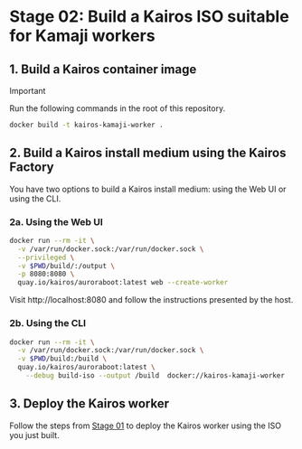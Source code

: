 # Stage 02: Build a Kairos ISO suitable for Kamaji workers

## 1. Build a Kairos container image

> [!IMPORTANT]
> Run the following commands in the root of this repository.

```bash
docker build -t kairos-kamaji-worker .
```

## 2. Build a Kairos install medium using the Kairos Factory

You have two options to build a Kairos install medium: using the Web UI or using the CLI.

### 2a. Using the Web UI

```bash
docker run --rm -it \
  -v /var/run/docker.sock:/var/run/docker.sock \
  --privileged \
  -v $PWD/build/:/output \
  -p 8080:8080 \
  quay.io/kairos/auroraboot:latest web --create-worker
```

Visit http://localhost:8080 and follow the instructions presented by the host.

### 2b. Using the CLI

```bash
docker run --rm -it \
  -v /var/run/docker.sock:/var/run/docker.sock \
  -v $PWD/build:/build \
  quay.io/kairos/auroraboot:latest \
    --debug build-iso --output /build  docker://kairos-kamaji-worker
```

## 3. Deploy the Kairos worker

Follow the steps from [Stage 01](/stage-01/README.md) to deploy the Kairos worker using the ISO you just built.
